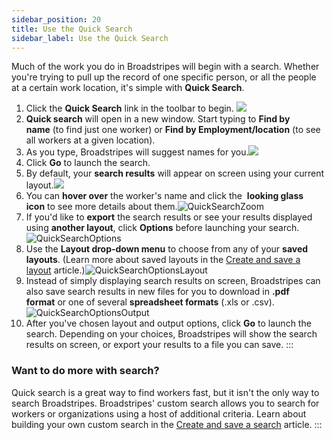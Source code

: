 ```yaml
---
sidebar_position: 20
title: Use the Quick Search
sidebar_label: Use the Quick Search
---
```


Much of the work you do in Broadstripes will begin with a search. Whether you're trying to pull up the record of one specific person, or all the people at a certain work location, it's simple with **Quick Search**.
1. Click the **Quick Search** link in the toolbar to begin.
    ![](/img/getting-started/LeftNavPanel-Quick-Search.png)
2. **Quick search** will open in a new window. Start typing to **Find by name** (to find just one worker) or **Find by Employment/location** (to see all workers at a given location).
3. As you type, Broadstripes will suggest names for you.![](/img/getting-started/6083fd6-QuickSearchPerson.png)
1. Click **Go** to launch the search.
2. By default, your **search results** will appear on screen using your current layout.![](/img/getting-started/1413c91-QuickSearchPersonResults.png)
3. You can **hover over** the worker's name and click the  **looking glass icon** to see more details about them.![QuickSearchZoom](/img/getting-started/7a61fc2-QuickSearchZoom.png)
4. If you'd like to **export** the search results or see your results displayed using **another layout**, click **Options** before launching your search.![QuickSearchOptions](/img/getting-started/9948a56-QuickSearchOptions.png)
5. Use the **Layout drop-down menu** to choose from any of your **saved layouts**. (Learn more about saved layouts in the [Create and save a layout](https://help.broadstripes.com/help-articles/using-broadstripes/customize/save-a-layout/) article.)![QuickSearchOptionsLayout](/img/getting-started/04882b7-QuickSearchOptionsLayout.png)
6. Instead of simply displaying search results on screen, Broadstripes can also save search results in new files for you to download in **.pdf format** or one of several **spreadsheet formats** (.xls or .csv).![QuickSearchOptionsOutput](/img/getting-started/a283344-QuickSearchOptionsOutput.png)
1. After you've chosen layout and output options, click **Go** to launch the search. Depending on your choices, Broadstripes will show the search results on screen, or export your results to a file you can save.
:::
### Want to do more with search?
Quick search is a great way to find workers fast, but it isn't the only way to search Broadstripes. Broadstripes' custom search allows you to search for workers or organizations using a host of additional criteria. Learn about building your own custom search in the [Create and save a search](https://help.broadstripes.com/help-articles/using-broadstripes/customize/create-and-save-a-search/) article.
:::